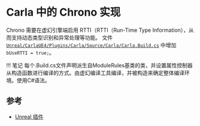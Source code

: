 # Carla 中的 Chrono 实现

Chrono 需要在虚幻引擎端启用 RTTI（RTTI（Run-Time Type Information），从而支持动态类型识别和异常处理等功能。
文件 [`Unreal/CarlaUE4/Plugins/Carla/Source/Carla/Carla.Build.cs`](https://github.com/OpenHUTB/carla/blob/1b453d00cbf5e0afa00f3e993799c36c9286d75c/Unreal/CarlaUE4/Plugins/Carla/Source/Carla/Carla.Build.cs#L214) 中增加`bUseRTTI = true;`。

!!! 笔记
    每个.Build.cs文件声明派生自ModuleRules基类的类，并设置属性控制器从构造函数进行编译的方式。由虚幻编译工具编译，并被构造来确定整体编译环境。使用C#语法。


## 参考

* [Unreal 插件](https://www.jianshu.com/p/e41a810b10ca)
